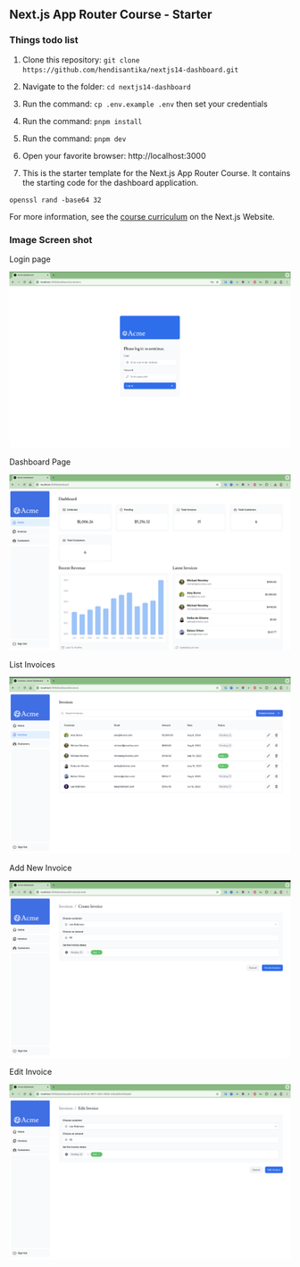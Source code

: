 ## Next.js App Router Course - Starter

### Things todo list

1. Clone this repository: `git clone https://github.com/hendisantika/nextjs14-dashboard.git`
2. Navigate to the folder: `cd nextjs14-dashboard`
3. Run the command: `cp .env.example .env` then set your credentials
4. Run the command: `pnpm install`
5. Run the command: `pnpm dev`
6. Open your favorite browser: http://localhost:3000

7. This is the starter template for the Next.js App Router Course. It contains the starting code for the dashboard
   application.

```shell
openssl rand -base64 32
```

For more information, see the [course curriculum](https://nextjs.org/learn) on the Next.js Website.

### Image Screen shot

Login page

![Login page](img/login.png "Login page")

Dashboard Page

![Dashboard Page](img/dashboard.png "Dashboard Page")

List Invoices

![List Invoices](img/invoices.png "List Invoices")

Add New Invoice

![Add New Invoice](img/add-invoice.png "Add New Invoice")

Edit Invoice

![Edit Invoice](img/edit-invoice.png "Edit Invoice")
